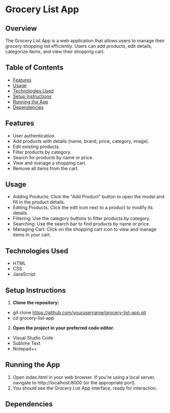 # Grocery List App

## Overview

<p>The Grocery List App is a web application that allows users to manage their grocery shopping list efficiently. Users can add products, edit details, categorize items, and view their shopping cart.<p>

## Table of Contents

- [Features](#features)
- [Usage](#usage)
- [Technologies Used](#technologies-used)
- [Setup Instructions](#setup-instructions)
- [Running the App](#running-the-app)
- [Dependencies](#dependencies)

## Features

- User authentication.
- Add products with details (name, brand, price, category, image).
- Edit existing products.
- Filter products by category.
- Search for products by name or price.
- View and manage a shopping cart.
- Remove all items from the cart.

## Usage

- Adding Products: Click the "Add Product" button to open the modal and fill in the product details.
- Editing Products: Click the edit icon next to a product to modify its details.
- Filtering: Use the category buttons to filter products by category.
- Searching: Use the search bar to find products by name or price.
- Managing Cart: Click on the shopping cart icon to view and manage items in your cart.

## Technologies Used

- HTML
- CSS
- JavaScript

## Setup Instructions

1. **Clone the repository:**

- git clone https://github.com/yourusername/grocery-list-app.git
- cd grocery-list-app

2. **Open the project in your preferred code editor.**

- Visual Studio Code
- Sublime Text
- Notepad++

## Running the App

1. Open index.html in your web browser. If you're using a local server, navigate to http://localhost:8000 (or the appropriate port).
2. You should see the Grocery List App interface, ready for interaction.

## Dependencies

<script src="https://code.iconify.design/iconify-icon/1.0.2/iconify-icon.min.js"></script>
